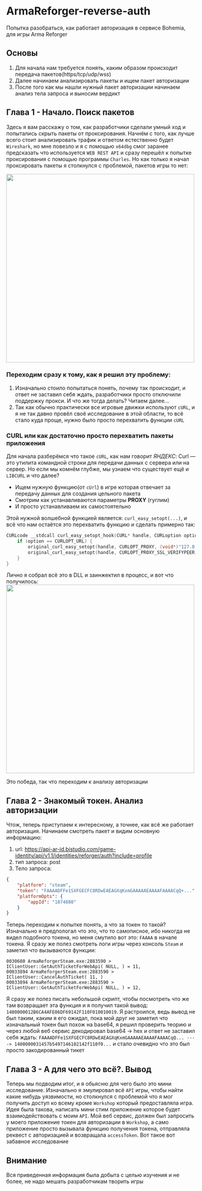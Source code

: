 # ArmaReforger-reverse-auth
Попытка разобраться, как работает авторизация в сервисе Bohemia, для игры Arma Reforger

## Основы
1. Для начала нам требуется понять, каким образом происходит передача пакетов(https/tcp/udp/wss)
2. Далее начинаем анализировать пакеты и ищем пакет авторизации
3. После того как мы нашли нужный пакет авторизации начинаем анализ тела запроса и выносим вердикт

## Глава 1 - Начало. Поиск пакетов
Здесь я вам расскажу о том, как разработчики сделали умный ход и попытались скрыть пакеты от проксирования.
Начнём с того, как лучше всего стоит анализировать трафик и ответом естественно будет `Wireshark`, но мне повезло и я с помощью `x64dbg` смог заранее предсказать что используется `WEB REST API` и сразу перешёл к попытке проксирования с помощью программы `Charles`.
Но как только я начал проксировать пакеты я столкнулся с проблемой, пакетов игры то нет:

<img src="https://github.com/user-attachments/assets/e9550040-7f5f-4975-aee4-3a547d2a3b7c" width="500" />

### Переходим сразу к тому, как я решил эту проблему:
1. Изначально стоило попытаться понять, почему так происходит, и ответ не заставил себя ждать, разработчики просто отключили поддержку прокси. И что же тогда делать? Читаем далее...
2. Так как обычно практически все игровые движки используют `cURL`, и я не так давно провёл своё исследование в этой области, то всё стало куда проще, нужно было просто перехватить функции `cURL`
   
### CURL или как достаточно просто перехватить пакеты приложения
Для начала разберёмся что такое `сURL`, как нам говорит _ЯНДЕКС_: Curl — это утилита командной строки для передачи данных с сервера или на сервер. Но если мы комнём глубже, мы узнаем что существует ещё и `LIBCURL` и что далее?
+ Ищем нужную функцию(от `cUrl`) в игре которая отвечает за передачу данных для создания цельного пакета
+ Смотрим как устанавливаются параметры **PROXY** (гуглим)
+ И просто устанавливаем их самостоятельно

Этой нужной волшебной функцией является: `curl_easy_setopt(...)`, и всё что нам остаётся это перехватить функцию и сделать примерно так:
```cpp
CURLcode __stdcall curl_easy_setopt_hook(CURL* handle, CURLoption option, ...){
    if (option == CURLOPT_URL) {
        original_curl_easy_setopt(handle, CURLOPT_PROXY, (void*)"127.0.0.1:8888");
        original_curl_easy_setopt(handle, CURLOPT_PROXY_SSL_VERIFYPEER, (void*)0L);
    }
}
```
Лично я собрал всё это в DLL и заинжектил в процесс, и вот что получилось:
<img src="https://github.com/user-attachments/assets/69c9b869-f331-44f1-9834-0509d585507f" width="500" />

Это победа, так что переходим к анализу авторизации
## Глава 2 - Знакомый токен. Анализ авторизации
Чтож, теперь приступаем к интересному, а точнее, как всё же работает авторизация.
Начинаем смотреть пакет и видим основную информацию:
1. url: https://api-ar-id.bistudio.com/game-identity/api/v1.1/identities/reforger/auth?include=profile
2. тип запроса: post
3. Тело запроса: 
```json
{
	"platform": "steam",
	"token": "FAAAADFFe1SXFGECFC8RDwEAEAGXqKxmGAAAAAEAAAAFAAAACqQ+...",
	"platformOpts": {
		"appId": "1874880"
	}
}
```
Теперь переходим к попытке понять, а что за токен то такой?
Изначально я предпологал что это, что то самописное, ибо никогда не видел подобного токена, но меня смутило вот это: `FAAAA` в начале токена.
Я сразу же полез смотреть логи игры через консоль `Steam` и заметил что вызываются функции:
```
0030680 ArmaReforgerSteam.exe:2883590 > IClientUser::GetAuthTicketForWebApi( NULL, ) = 11, 
00033894 ArmaReforgerSteam.exe:2883590 > IClientUser::CancelAuthTicket( 11, )
00033894 ArmaReforgerSteam.exe:2883590 > IClientUser::GetAuthTicketForWebApi( NULL, ) = 12,
```
Я сразу же полез писать небольшой скрипт, чтобы посмотреть что же там возвращает эта функция и я получил такой вывод: `1400000012B6CA4AFE06DF69142F110F010010019`.
Я растроился, ведь вывод не был таким, каким я его ожидал, пока мой друг не заметил что изначальный токен был похож на base64, я решил проверить теорию и через любой веб сервис декодировал base64 -> hex и ответ не заставил себя ждать:
`FAAAADFFe1SXFGECFC8RDwEAEAGXqKxmGAAAAAEAAAAFAAAACqQ... ----> 1400000031457b5497146102142f110f0...` и стало очевидно что это был просто закодированный тикет

## Глава 3 - А для чего это всё?. Вывод
Теперь мы подводим итог, и я обьясню для чего было это мини исследование. Изначально я эмулировал всё `API` игры, чтобы найти какие нибудь уязвимости, но столкнулся с проблемой что я мог получить доступ ко всему кроме `Workshop` который предоставляла игра.
Идея была такова, написать мини стим приложение которое будет взаимодействовать с моим `API`. Мой веб сервис, должен был запросить у моего приложение токен для авторизации в `Workshop`, а само приложение просто вызывала функцию получения токена, отправляла реквест с авторизацией и возвращала `accessToken`. Вот такое вот забавное исследование

## Внимание
Вся приведенная информация была добыта с целью изучения и не более, не надо мешать разработчикам творить игры
